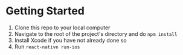 # Getting Started

1. Clone this repo to your local computer
2. Navigate to the root of the project's directory and do `npm install`
3. Install Xcode if you have not already done so
4. Run `react-native run-ios`